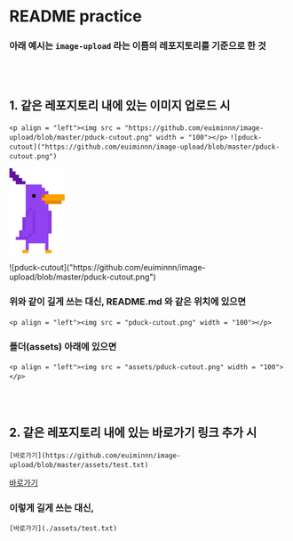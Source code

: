 # README practice

### 아래 예시는 `image-upload` 라는 이름의 레포지토리를 기준으로 한 것

<br/><br/>
## 1. 같은 레포지토리 내에 있는 이미지 업로드 시
`<p align = "left"><img src = "https://github.com/euiminnn/image-upload/blob/master/pduck-cutout.png" width = "100"></p>`
`![pduck-cutout]("https://github.com/euiminnn/image-upload/blob/master/pduck-cutout.png")`


<p align = "left"><img src = "https://github.com/euiminnn/image-upload/blob/master/pduck-cutout.png" width = "100"></p>
![pduck-cutout]("https://github.com/euiminnn/image-upload/blob/master/pduck-cutout.png")

### 위와 같이 길게 쓰는 대신, README.md 와 같은 위치에 있으면
`<p align = "left"><img src = "pduck-cutout.png" width = "100"></p>`
### 폴더(assets) 아래에 있으면
`<p align = "left"><img src = "assets/pduck-cutout.png" width = "100"></p>`

<br/><br/>
## 2. 같은 레포지토리 내에 있는 바로가기 링크 추가 시
`[바로가기](https://github.com/euiminnn/image-upload/blob/master/assets/test.txt)`

[바로가기](https://github.com/euiminnn/image-upload/blob/master/assets/test.txt)

### 이렇게 길게 쓰는 대신,
`[바로가기](./assets/test.txt)`
